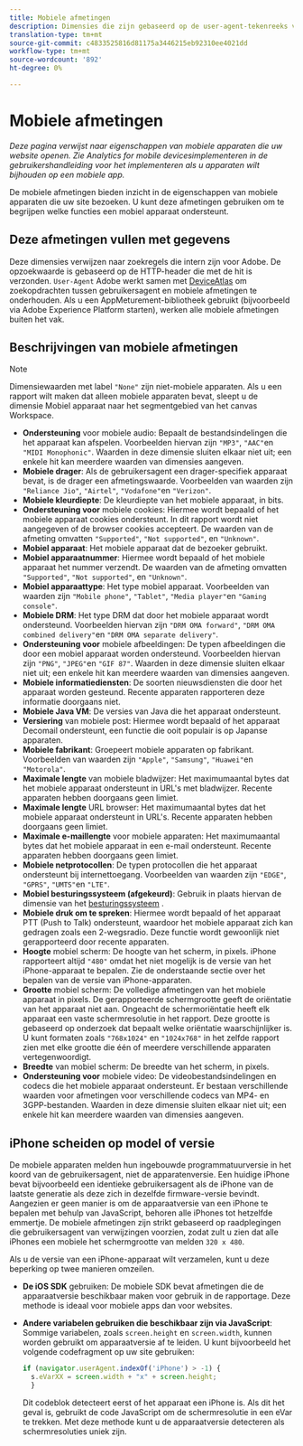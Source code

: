```yaml
---
title: Mobiele afmetingen
description: Dimensies die zijn gebaseerd op de user-agent-tekenreeks van het apparaat.
translation-type: tm+mt
source-git-commit: c4833525816d81175a3446215eb92310ee4021dd
workflow-type: tm+mt
source-wordcount: '892'
ht-degree: 0%

---
```



# Mobiele afmetingen

*Deze pagina verwijst naar eigenschappen van mobiele apparaten die uw website openen. Zie Analytics for mobile devices[](/help/implement/mobile-device-sdk.md)implementeren in de gebruikershandleiding voor het implementeren als u apparaten wilt bijhouden op een mobiele app.*

De mobiele afmetingen bieden inzicht in de eigenschappen van mobiele apparaten die uw site bezoeken. U kunt deze afmetingen gebruiken om te begrijpen welke functies een mobiel apparaat ondersteunt.

## Deze afmetingen vullen met gegevens

Deze dimensies verwijzen naar zoekregels die intern zijn voor Adobe. De opzoekwaarde is gebaseerd op de HTTP-header die met de hit is verzonden. `User-Agent` Adobe werkt samen met [DeviceAtlas](https://deviceatlas.com/) om zoekopdrachten tussen gebruikersagent en mobiele afmetingen te onderhouden. Als u een AppMeturement-bibliotheek gebruikt (bijvoorbeeld via Adobe Experience Platform starten), werken alle mobiele afmetingen buiten het vak.

## Beschrijvingen van mobiele afmetingen

>[!NOTE]
>
>Dimensiewaarden met label `"None"` zijn niet-mobiele apparaten. Als u een rapport wilt maken dat alleen mobiele apparaten bevat, sleept u de dimensie Mobiel apparaat naar het segmentgebied van het canvas Workspace.

* **Ondersteuning** voor mobiele audio: Bepaalt de bestandsindelingen die het apparaat kan afspelen. Voorbeelden hiervan zijn `"MP3"`, `"AAC"`en `"MIDI Monophonic"`. Waarden in deze dimensie sluiten elkaar niet uit; een enkele hit kan meerdere waarden van dimensies aangeven.
* **Mobiele drager**: Als de gebruikersagent een drager-specifiek apparaat bevat, is de drager een afmetingswaarde. Voorbeelden van waarden zijn `"Reliance Jio"`, `"Airtel"`, `"Vodafone"`en `"Verizon"`.
* **Mobiele kleurdiepte**: De kleurdiepte van het mobiele apparaat, in bits.
* **Ondersteuning voor** mobiele cookies: Hiermee wordt bepaald of het mobiele apparaat cookies ondersteunt. In dit rapport wordt niet aangegeven of de browser cookies accepteert. De waarden van de afmeting omvatten `"Supported"`, `"Not supported"`, en `"Unknown"`.
* **Mobiel apparaat**: Het mobiele apparaat dat de bezoeker gebruikt.
* **Mobiel apparaatnummer**: Hiermee wordt bepaald of het mobiele apparaat het nummer verzendt. De waarden van de afmeting omvatten `"Supported"`, `"Not supported"`, en `"Unknown"`.
* **Mobiel apparaattype**: Het type mobiel apparaat. Voorbeelden van waarden zijn `"Mobile phone"`, `"Tablet"`, `"Media player"`en `"Gaming console"`.
* **Mobiele DRM**: Het type DRM dat door het mobiele apparaat wordt ondersteund. Voorbeelden hiervan zijn `"DRM OMA forward"`, `"DRM OMA combined delivery"`en `"DRM OMA separate delivery"`.
* **Ondersteuning voor** mobiele afbeeldingen: De typen afbeeldingen die door een mobiel apparaat worden ondersteund. Voorbeelden hiervan zijn `"PNG"`, `"JPEG"`en `"GIF 87"`. Waarden in deze dimensie sluiten elkaar niet uit; een enkele hit kan meerdere waarden van dimensies aangeven.
* **Mobiele informatiediensten**: De soorten nieuwsdiensten die door het apparaat worden gesteund. Recente apparaten rapporteren deze informatie doorgaans niet.
* **Mobiele Java VM**: De versies van Java die het apparaat ondersteunt.
* **Versiering** van mobiele post: Hiermee wordt bepaald of het apparaat Decomail ondersteunt, een functie die ooit populair is op Japanse apparaten.
* **Mobiele fabrikant**: Groepeert mobiele apparaten op fabrikant. Voorbeelden van waarden zijn `"Apple"`, `"Samsung"`, `"Huawei"`en `"Motorola"`.
* **Maximale lengte** van mobiele bladwijzer: Het maximumaantal bytes dat het mobiele apparaat ondersteunt in URL&#39;s met bladwijzer. Recente apparaten hebben doorgaans geen limiet.
* **Maximale lengte** URL browser: Het maximumaantal bytes dat het mobiele apparaat ondersteunt in URL&#39;s. Recente apparaten hebben doorgaans geen limiet.
* **Maximale e-maillengte** voor mobiele apparaten: Het maximumaantal bytes dat het mobiele apparaat in een e-mail ondersteunt. Recente apparaten hebben doorgaans geen limiet.
* **Mobiele netprotocollen**: De typen protocollen die het apparaat ondersteunt bij internettoegang. Voorbeelden van waarden zijn `"EDGE"`, `"GPRS"`, `"UMTS"`en `"LTE"`.
* **Mobiel besturingssysteem (afgekeurd)**: Gebruik in plaats hiervan de dimensie van het [besturingssysteem](operating-systems.md) .
* **Mobiele druk om te spreken**: Hiermee wordt bepaald of het apparaat PTT (Push to Talk) ondersteunt, waardoor het mobiele apparaat zich kan gedragen zoals een 2-wegsradio. Deze functie wordt gewoonlijk niet gerapporteerd door recente apparaten.
* **Hoogte** mobiel scherm: De hoogte van het scherm, in pixels. iPhone rapporteert altijd `"480"` omdat het niet mogelijk is de versie van het iPhone-apparaat te bepalen. Zie de onderstaande sectie over het bepalen van de versie van iPhone-apparaten.
* **Grootte** mobiel scherm: De volledige afmetingen van het mobiele apparaat in pixels. De gerapporteerde schermgrootte geeft de oriëntatie van het apparaat niet aan. Ongeacht de schermoriëntatie heeft elk apparaat een vaste schermresolutie in het rapport. Deze grootte is gebaseerd op onderzoek dat bepaalt welke oriëntatie waarschijnlijker is. U kunt formaten zoals `"768x1024"` en `"1024x768"` in het zelfde rapport zien met elke grootte die één of meerdere verschillende apparaten vertegenwoordigt.
* **Breedte** van mobiel scherm: De breedte van het scherm, in pixels.
* **Ondersteuning voor** mobiele video: De videobestandsindelingen en codecs die het mobiele apparaat ondersteunt. Er bestaan verschillende waarden voor afmetingen voor verschillende codecs van MP4- en 3GPP-bestanden. Waarden in deze dimensie sluiten elkaar niet uit; een enkele hit kan meerdere waarden van dimensies aangeven.

## iPhone scheiden op model of versie

De mobiele apparaten melden hun ingebouwde programmatuurversie in het koord van de gebruikersagent, niet de apparatenversie. Een huidige iPhone bevat bijvoorbeeld een identieke gebruikersagent als de iPhone van de laatste generatie als deze zich in dezelfde firmware-versie bevindt. Aangezien er geen manier is om de apparaatversie van een iPhone te bepalen met behulp van JavaScript, behoren alle iPhones tot hetzelfde emmertje. De mobiele afmetingen zijn strikt gebaseerd op raadplegingen die gebruikersagent van verwijzingen voorzien, zodat zult u zien dat alle iPhones een mobiele het schermgrootte van melden `320 x 480`.

Als u de versie van een iPhone-apparaat wilt verzamelen, kunt u deze beperking op twee manieren omzeilen.

* **De iOS SDK** gebruiken: De mobiele SDK bevat afmetingen die de apparaatversie beschikbaar maken voor gebruik in de rapportage. Deze methode is ideaal voor mobiele apps dan voor websites.
* **Andere variabelen gebruiken die beschikbaar zijn via JavaScript**: Sommige variabelen, zoals `screen.height` en `screen.width`, kunnen worden gebruikt om apparaatversie af te leiden. U kunt bijvoorbeeld het volgende codefragment op uw site gebruiken:

   ```js
   if (navigator.userAgent.indexOf('iPhone') > -1) {
     s.eVarXX = screen.width + "x" + screen.height;
     }
   ```

   Dit codeblok detecteert eerst of het apparaat een iPhone is. Als dit het geval is, gebruikt de code JavaScript om de schermresolutie in een eVar te trekken. Met deze methode kunt u de apparaatversie detecteren als schermresoluties uniek zijn.
